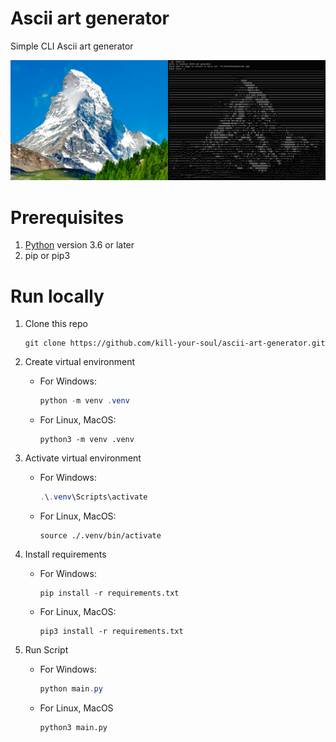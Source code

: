 # Ascii art generator
Simple CLI Ascii art generator

![example](./static/mountain.png)

# Prerequisites

1. [Python](https://python.org) version 3.6 or later
2. pip or pip3

# Run locally
1. Clone this repo

    ```shell
    git clone https://github.com/kill-your-soul/ascii-art-generator.git
    ```

2. Create virtual environment

    - For Windows:

        ```Powershell
        python -m venv .venv
        ```

    - For Linux, MacOS:

        ```shell
        python3 -m venv .venv
        ```

3. Activate virtual environment

    - For Windows:
    
        ```Powershell
        .\.venv\Scripts\activate
        ```

    - For Linux, MacOS:

        ```shell
        source ./.venv/bin/activate
        ```

4. Install requirements

    - For Windows:

        ```shell
        pip install -r requirements.txt
        ```

    - For Linux, MacOS:
    
        ```shell
        pip3 install -r requirements.txt
        ```

5. Run Script

    - For Windows:

        ```Powershell
        python main.py
        ```

    - For Linux, MacOS

        ```shell
        python3 main.py
        ```
